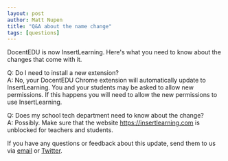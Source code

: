 ```yaml
---
layout: post
author: Matt Nupen
title: "Q&A about the name change"
tags: [questions]
---
```

DocentEDU is now InsertLearning. Here's what you need to know about the changes that come with it.

Q: Do I need to install a new extension?<br>
A: No, your DocentEDU Chrome extension will automatically update to InsertLearning. You and your students may be asked to allow new permissions. If this happens you will need to allow the new permissions to use InsertLearning.

Q: Does my school tech department need to know about the change?<br>
A: Possibly. Make sure that the website https://insertlearning.com is unblocked for teachers and students.


If you have any questions or feedback about this update, send them to us via [email](mailto:support@insertlearning.com) or [Twitter](https://twitter.com/insertlearning).
